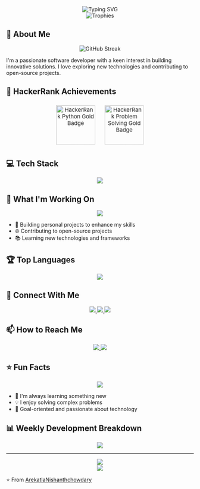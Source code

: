 <div align="center" style="perspective: 1000px;">
  <img src="https://readme-typing-svg.herokuapp.com?font=Fira+Code&weight=500&size=40&pause=1000&color=2E9AFE&center=true&vCenter=true&width=600&height=100&lines=Hi+there!+I'm+Nishanth;Welcome+to+my+profile!;Let's+connect+and+code+together!" alt="Typing SVG" style="transform: translateZ(20px);" />
</div>

<div align="center" style="perspective: 1000px;">
  <img src="https://github-profile-trophy.vercel.app/?username=ArekatlaNishanthchowdary&theme=radical&no-frame=true&no-bg=true&margin-w=4&row=1" alt="Trophies" style="transform: translateZ(20px);" />
</div>

## 🚀 About Me
<div align="center" style="perspective: 1000px;">
  <img src="https://github-readme-streak-stats.herokuapp.com/?user=ArekatlaNishanthchowdary&theme=radical&hide_border=true" alt="GitHub Streak" style="transform: translateZ(20px);" />
</div>

I'm a passionate software developer with a keen interest in building innovative solutions. I love exploring new technologies and contributing to open-source projects.

## 🏅 HackerRank Achievements
<div align="center" style="perspective: 1000px;">
  <img src="https://hrcdn.net/fcore/assets/badges/python-gold-12345.png" alt="HackerRank Python Gold Badge" style="width: 100px; height: 100px; margin: 10px; animation: floatRotate 6s infinite linear;" />
  <img src="https://hrcdn.net/fcore/assets/badges/problem-solving-gold-67890.png" alt="HackerRank Problem Solving Gold Badge" style="width: 100px; height: 100px; margin: 10px; animation: floatRotate 6s infinite linear;" />
</div>

<style>
@keyframes floatRotate {
  0% {
    transform: translateZ(50px) rotateY(0deg) translateY(0px);
  }
  50% {
    transform: translateZ(50px) rotateY(180deg) translateY(-20px);
  }
  100% {
    transform: translateZ(50px) rotateY(360deg) translateY(0px);
  }
}
</style>

## 💻 Tech Stack
<div align="center" style="perspective: 1000px;">
  <img src="https://skillicons.dev/icons?i=python,js,java,html,css,react,git,github,vscode,mysql,mongodb&theme=dark" style="transform: translateZ(20px);" />
</div>

## 🌟 What I'm Working On
<div align="center" style="perspective: 1000px;">
  <img src="https://github-readme-stats.vercel.app/api?username=ArekatlaNishanthchowdary&show_icons=true&theme=radical&hide_border=true&include_all_commits=true&count_private=true" style="transform: translateZ(20px);" />
</div>

- 🚀 Building personal projects to enhance my skills
- 🌐 Contributing to open-source projects
- 📚 Learning new technologies and frameworks

## 🏆 Top Languages
<div align="center" style="perspective: 1000px;">
  <img src="https://github-readme-stats.vercel.app/api/top-langs/?username=ArekatlaNishanthchowdary&layout=compact&theme=radical&hide_border=true" style="transform: translateZ(20px);" />
</div>

## 🤝 Connect With Me
<div align="center" style="perspective: 1000px;">
  <a href="https://www.linkedin.com/in/arekatla-nishanth-chowdary">
    <img src="https://img.shields.io/badge/LinkedIn-0077B5?style=for-the-badge&logo=linkedin&logoColor=white" style="transform: translateZ(20px);" />
  </a>
  <a href="https://twitter.com/your-handle">
    <img src="https://img.shields.io/badge/Twitter-1DA1F2?style=for-the-badge&logo=twitter&logoColor=white" style="transform: translateZ(20px);" />
  </a>
  <a href="https://portfolionishanth.digital">
    <img src="https://img.shields.io/badge/Portfolio-000000?style=for-the-badge&logo=About.me&logoColor=white" style="transform: translateZ(20px);" />
  </a>
</div>

## 📫 How to Reach Me
<div align="center" style="perspective: 1000px;">
  <a href="mailto:your.email@example.com">
    <img src="https://img.shields.io/badge/Email-D14836?style=for-the-badge&logo=gmail&logoColor=white" style="transform: translateZ(20px);" />
  </a>
  <a href="https://github.com/ArekatlaNishanthchowdary">
    <img src="https://img.shields.io/badge/GitHub-100000?style=for-the-badge&logo=github&logoColor=white" style="transform: translateZ(20px);" />
  </a>
</div>

## ⭐ Fun Facts
<div align="center" style="perspective: 1000px;">
  <img src="https://github-profile-summary-cards.vercel.app/api/cards/profile-details?username=ArekatlaNishanthchowdary&theme=radical" style="transform: translateZ(20px);" />
</div>

- 🌱 I'm always learning something new
- 💡 I enjoy solving complex problems
- 🎯 Goal-oriented and passionate about technology

## 📊 Weekly Development Breakdown
<div align="center" style="perspective: 1000px;">
  <img src="https://github-readme-activity-graph.vercel.app/graph?username=ArekatlaNishanthchowdary&theme=radical&hide_border=true" style="transform: translateZ(20px);" />
</div>

---
<div align="center" style="perspective: 1000px;">
  <img src="https://komarev.com/ghpvc/?username=ArekatlaNishanthchowdary&style=for-the-badge&color=blueviolet" style="transform: translateZ(20px);" />
</div>

<div align="center" style="perspective: 1000px;">
  <img src="https://github.com/ArekatlaNishanthchowdary/ArekatlaNishanthchowdary/blob/output/github-contribution-grid-snake-dark.svg" style="transform: translateZ(20px);" />
</div>

⭐️ From [ArekatlaNishanthchowdary](https://github.com/ArekatlaNishanthchowdary)

